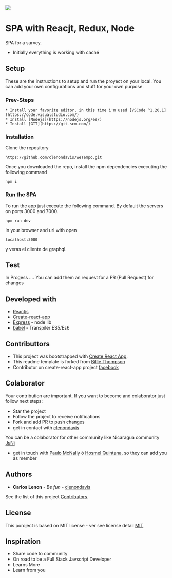 ![](https://cdn-images-1.medium.com/max/1600/1*-NOQtyJAGQ1RNC3iVt_thA.png)

# SPA with Reacjt, Redux, Node

SPA for a survey.
* Initially everything is working with caché

## Setup

These are the instructions to setup and run the proyect on your local. You can add your own configurations and stuff for your own purpose.

### Prev-Steps

```
* Install your favorite editor, in this time i'm used [VSCode ^1.20.1](https://code.visualstudio.com/)
* Install [Nodejs](https://nodejs.org/es/)
* Install [GIT](https://git-scm.com/)
```

### Installation

Clone the repository

```
https://github.com/clenondavis/weTempo.git
```
Once you downloaded the repo, install the npm dependencies executing the following command

```
npm i
```

### Run the SPA

To run the app just execute the following command. By default the servers on ports 3000 and 7000.

```
npm run dev
```

In your browser and url with open 

```
localhost:3000
```

y veras el cliente de graphql.

## Test

In Progess .... You can add them an request for a PR (Pull Request) for changes


## Developed with

* [Reactjs](https://reactjs.org/docs/getting-started.html)
* [Create-react-app](https://github.com/facebook/create-react-app)
* [Express](http://expressjs.com/es/starter/installing.html) - node lib
* [babel](https://babeljs.io/) - Transpiler ES5/Es6


## Contributtors

* This project was bootstrapped with [Create React App](https://github.com/facebookincubator/create-react-app).
* This readme template is forked from [Billie Thompson](https://gist.github.com/PurpleBooth)
* Contributor on create-react-app project [facebook](https://github.com/facebook)


## Colaborator

Your contribution are important. If you want to become and colaborator just follow next steps:
* Star the project
* Follow the project to receive notifications
* Fork and add PR to push changes
* get in contact with [clenondavis](https://github.com/clenondavis)

You can be a colaborator for other community like Nicaragua community [JsNi](https://github.com/js-ni)
* get in touch with [Paulo McNally](https://github.com/paulomcnally) ó [Hosmel Quintana](https://github.com/hosmelq), so they can add you as member


## Authors

* **Carlos Lenon** - *Be fun* - [clenondavis](https://github.com/clenondavis)

See the list of this project [Contributors](https://github.com/clenondavis/weTempo/graphs/contributors).

## License

This poroject is based on MIT license - ver see license detail [MIT](https://github.com/clenondavis/weTempo/blob/master/LICENSE)

## Inspiration

* Share code to community
* On road to be a Full Stack Javscript Developer
* Learns More
* Learn from you